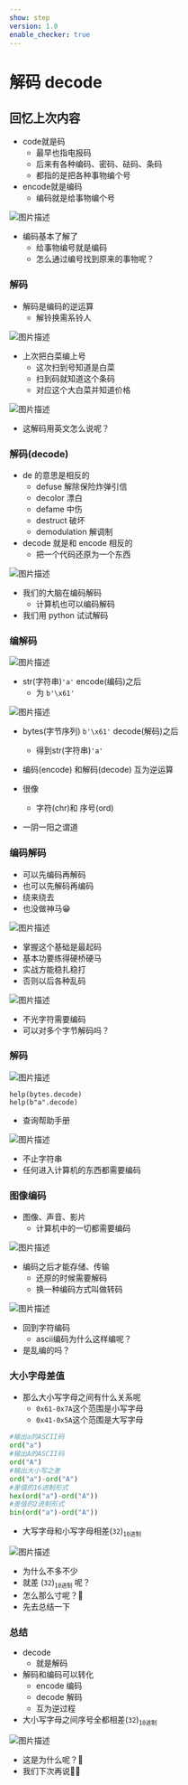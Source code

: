 ```yaml
---
show: step
version: 1.0
enable_checker: true
---
```


# 解码 decode

## 回忆上次内容

- code就是码
	- 最早也指电报码
	- 后来有各种编码、密码、砝码、条码
	- 都指的是把各种事物编个号
- encode就是编码
	- 编码就是给事物编个号

![图片描述](https://doc.shiyanlou.com/courses/uid1190679-20220918-1663503862006)

- 编码基本了解了
	- 给事物编号就是编码
	- 怎么通过编号找到原来的事物呢？

### 解码

- 解码是编码的逆运算
	- 解铃换需系铃人


![图片描述](https://doc.shiyanlou.com/courses/uid1190679-20220911-1662869944064)

- 上次把白菜编上号
	- 这次扫到号知道是白菜
	- 扫到码就知道这个条码
	- 对应这个大白菜并知道价格

![图片描述](https://doc.shiyanlou.com/courses/uid1190679-20220212-1644629532870)

- 这解码用英文怎么说呢？

### 解码(decode)

- de 的意思是相反的
	- defuse 解除保险炸弹引信
	- decolor 漂白
	- defame 中伤
	- destruct 破坏
	- demodulation 解调制
- decode 就是和 encode 相反的
	- 把一个代码还原为一个东西 

![图片描述](https://doc.shiyanlou.com/courses/uid1190679-20220911-1662870240665)

- 我们的大脑在编码解码
	- 计算机也可以编码解码
- 我们用 python 试试解码

### 编解码

![图片描述](https://doc.shiyanlou.com/courses/uid1190679-20210905-1630840207588)

- str(字符串)`'a'` encode(编码)之后 
	- 为 `b'\x61'`

![图片描述](https://doc.shiyanlou.com/courses/uid1190679-20220212-1644629638535)

- bytes(字节序列) `b'\x61'` decode(解码)之后
	- 得到str(字符串)`'a'`

- 编码(encode) 和解码(decode) 互为逆运算
- 很像
	- 字符(chr)和 序号(ord)
- 一阴一阳之谓道

### 编码解码

- 可以先编码再解码
- 也可以先解码再编码
- 绕来绕去
- 也没做神马😁

![图片描述](https://doc.shiyanlou.com/courses/uid1190679-20210905-1630840380086)

- 掌握这个基础是最起码
- 基本功要练得硬桥硬马
- 实战方能稳扎稳打
- 否则以后各种乱码

![图片描述](https://doc.shiyanlou.com/courses/uid1190679-20210917-1631860339560)

- 不光字符需要编码
- 可以对多个字节解码吗？

### 解码

![图片描述](https://doc.shiyanlou.com/courses/uid1190679-20220924-1664024847442)

```
help(bytes.decode)
help(b"a".decode)
```

- 查询帮助手册

![图片描述](https://doc.shiyanlou.com/courses/uid1190679-20220924-1664024944238)

- 不止字符串
- 任何进入计算机的东西都需要编码

### 图像编码

- 图像、声音、影片
	- 计算机中的一切都需要编码

![图片描述](https://doc.shiyanlou.com/courses/uid1190679-20220918-1663504473731)

- 编码之后才能存储、传输
	- 还原的时候需要解码
	- 换一种编码方式叫做转码

![图片描述](https://doc.shiyanlou.com/courses/uid1190679-20220918-1663504674762)

- 回到字符编码
	- ascii编码为什么这样编呢？
- 是乱编的吗？

### 大小字母差值


- 那么大小写字母之间有什么关系呢
	- `0x61-0x7A`这个范围是小写字母
	- `0x41-0x5A`这个范围是大写字母

```python
#输出a的ASCII码
ord("a")
#输出A的ASCII码
ord("A")
#输出大小写之差
ord("a")-ord("A")
#差值的16进制形式
hex(ord("a")-ord("A"))
#差值的2进制形式
bin(ord("a")-ord("A"))
```

- 大写字母和小写字母相差(`32`)<sub>`10进制`</sub>

![图片描述](https://doc.shiyanlou.com/courses/uid1190679-20210220-1613809097080)

- 为什么不多不少
- 就差 (`32`)<sub>`10进制`</sub> 呢？
- 怎么那么寸呢？🤔
- 先去总结一下

### 总结

- decode
	- 就是解码
- 解码和编码可以转化
	- encode 编码
	- decode 解码
	- 互为逆过程
- 大小写字母之间序号全都相差(`32`)<sub>`10进制`</sub>

![图片描述](https://doc.shiyanlou.com/courses/uid1190679-20221005-1664938405378)

- 这是为什么呢？🤔
- 我们下次再说👋🏻